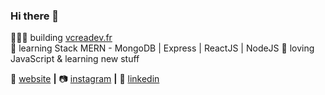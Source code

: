 ### Hi there 👋



👨🏼‍💻 building [vcreadev.fr][website]  
🧠 learning Stack MERN - MongoDB | Express | ReactJS | NodeJS
💜 loving JavaScript & learning new stuff

🏡 [website][website] **|** 
📷 [instagram][instagram] **|** 
👔 [linkedin][linkedin]

[banner]: (https://github.com/Vanleen/Vanleen/blob/main/img/header.jpg)

[website]: https://vcreadev.fr
[instagram]: https://instagram.com/vcreadev
[linkedin]: https://linkedin.com/in/vanyvcrea


